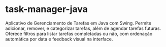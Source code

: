 # task-manager-java
Aplicativo de Gerenciamento de Tarefas em Java com Swing. Permite adicionar, remover, e categorizar tarefas, além de agendar tarefas futuras. Oferece filtros para listar tarefas completadas ou não, com ordenação automática por data e feedback visual na interface.
